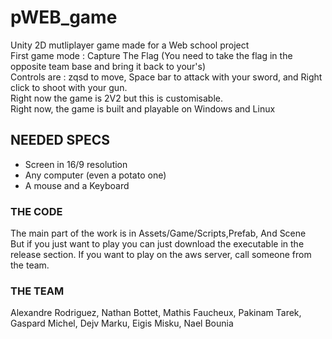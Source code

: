 # pWEB_game
Unity 2D mutliplayer game made for a Web school project  
First game mode : Capture The Flag (You need to take the flag in the opposite team base and bring it back to your's)  
Controls are : zqsd to move, Space bar to attack with your sword, and Right click to shoot with your gun.  
Right now the game is 2V2 but this is customisable.  
Right now, the game is built and playable on Windows and Linux
  
## NEEDED SPECS  
- Screen in 16/9 resolution  
- Any computer (even a potato one)  
- A mouse and a Keyboard  
  
### THE CODE
The main part of the work is in Assets/Game/Scripts,Prefab, And Scene  
But if you just want to play you can just download the executable in the release section.
If you want to play on the aws server, call someone from the team.
  
### THE TEAM  
Alexandre Rodriguez, Nathan Bottet, Mathis Faucheux, Pakinam Tarek, Gaspard Michel, Dejv Marku, Eigis Misku, Nael Bounia  


